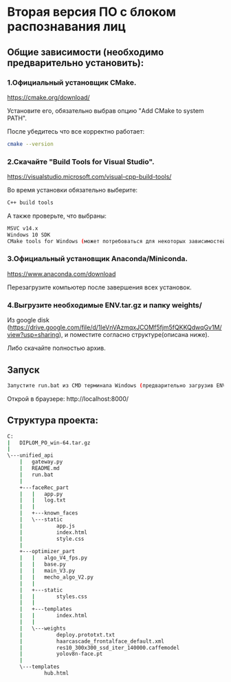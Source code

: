 # Вторая версия ПО с блоком распознавания лиц
## Общие зависимости (необходимо предварительно установить):
### 1.Официальный установщик CMake. 

https://cmake.org/download/

Установите его, обязательно выбрав опцию "Add CMake to system PATH".

После убедитесь что все корректно работает:
```bash
cmake --version
```
### 2.Скачайте "Build Tools for Visual Studio".

https://visualstudio.microsoft.com/visual-cpp-build-tools/

Во время установки обязательно выберите:

```bash
C++ build tools
```
А также проверьте, что выбраны:
```bash
MSVC v14.x
Windows 10 SDK
CMake tools for Windows (может потребоваться для некоторых зависимостей)
```


### 3.Официальный установщик Anaconda/Miniconda.

https://www.anaconda.com/download


Перезагрузите компьютер после завершения всех установок.

### 4.Выгрузите необходимые ENV.tar.gz и папку weights/ 
Из google disk (https://drive.google.com/file/d/1leVnVAzmqxJCOMf5fjm5fQKKQdwqGv1M/view?usp=sharing), и поместите согласно структуре(описана ниже).

 Либо скачайте полностью архив.
 ## Запуск
```bash
Запустите run.bat из CMD терминала Windows (предварительно загрузив ENV.tar.gz и папку weights)
```

Открой в браузере: http://localhost:8000/



## Структура проекта:
```bash
C:
|   DIPLOM_PO_win-64.tar.gz
|
\---unified_api
    |   gateway.py
    |   README.md
    |   run.bat
    |
    +---faceRec_part
    |   |   app.py
    |   |   log.txt
    |   |
    |   +---known_faces
    |   \---static
    |           app.js
    |           index.html
    |           style.css
    |
    +---optimizer_part
    |   |   algo_V4_fps.py
    |   |   base.py
    |   |   main_V3.py
    |   |   mecho_algo_V2.py
    |   |
    |   +---static
    |   |       styles.css
    |   |
    |   +---templates
    |   |       index.html
    |   |
    |   \---weights
    |           deploy.prototxt.txt
    |           haarcascade_frontalface_default.xml
    |           res10_300x300_ssd_iter_140000.caffemodel
    |           yolov8n-face.pt
    |
    \---templates
            hub.html
```
